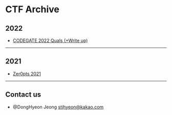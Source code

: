 # CTF Archive

## 2022

- [CODEGATE 2022 Quals (+Write up)](https://github.com/dhje0ng/ctf/tree/main/2022/codegate2022_quals)

---

## 2021

- [Zer0pts 2021](https://github.com/dhje0ng/ctf/tree/main/2021/zer0pts)

---

## Contact us

- @DongHyeon Jeong [stjhyeon@kakao.com](mailto://stjhyeon@kakao.com)